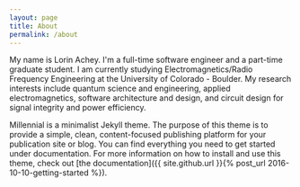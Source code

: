 ```yaml
---
layout: page
title: About
permalink: /about
---
```


My name is Lorin Achey. I'm a full-time software engineer and a part-time graduate student. I am currently studying Electromagnetics/Radio Frequency Engineering at the University of Colorado - Boulder. My research interests include quantum science and engineering, applied electromagnetics, software architecture and design, and circuit design for signal integrity and power efficiency.

Millennial is a minimalist Jekyll theme. The purpose of this theme is to provide a simple, clean, content-focused publishing platform for your publication site or blog. You can find everything you need to get started under documentation. For more information on how to install and use this theme, check out [the documentation]({{ site.github.url }}{% post_url 2016-10-10-getting-started %}).

